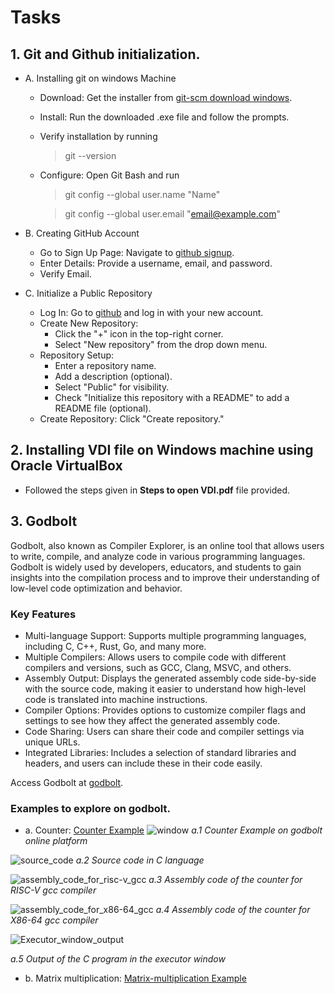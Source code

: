 # Tasks

## 1. Git and Github initialization.
- A. Installing git on windows Machine
	+ Download: Get the installer from [git-scm download windows](https://git-scm.com/download/win).
	+ Install: Run the downloaded .exe file and follow the prompts.
	+ Verify installation by running
		>git --version
	+ Configure: Open Git Bash and run
		>git config --global user.name "Name"

  		>git config --global user.email "email@example.com"
		
- B. Creating GitHub Account
	+ Go to Sign Up Page: Navigate to [github signup](https://github.com/signup).
	+ Enter Details: Provide a username, email, and password.
	+ Verify Email.
	
- C. Initialize a Public Repository
	+ Log In: Go to [github](https://github.com/) and log in with your new account.
	+ Create New Repository:
		* Click the "+" icon in the top-right corner.
		* Select "New repository" from the drop down menu.
	+ Repository Setup:
		* Enter a repository name.
		* Add a description (optional).
		* Select "Public" for visibility.
		* Check "Initialize this repository with a README" to add a README file (optional).
	+ Create Repository: Click "Create repository."
	


## 2. Installing VDI file on Windows machine using Oracle VirtualBox
- Followed the steps given in **Steps to open VDI.pdf** file provided.


## 3. Godbolt

Godbolt, also known as Compiler Explorer, is an online tool that allows users to write, compile, and analyze code in various programming languages. Godbolt is widely used by developers, educators, and students to gain insights into the compilation process and to improve their understanding of low-level code optimization and behavior.

### Key Features
- Multi-language Support: Supports multiple programming languages, including C, C++, Rust, Go, and many more.
- Multiple Compilers: Allows users to compile code with different compilers and versions, such as GCC, Clang, MSVC, and others.
- Assembly Output: Displays the generated assembly code side-by-side with the source code, making it easier to understand how high-level code is translated into machine instructions.
- Compiler Options: Provides options to customize compiler flags and settings to see how they affect the generated assembly code.
- Code Sharing: Users can share their code and compiler settings via unique URLs.
- Integrated Libraries: Includes a selection of standard libraries and headers, and users can include these in their code easily.

Access Godbolt at [godbolt](https://godbolt.org/).

### Examples to explore on godbolt.
- a. Counter: [Counter Example](https://godbolt.org/z/caKPbcGoo)
![window](https://github.com/vishal-hunashikatti/riscv/assets/93430948/29ab8d42-36b8-4beb-a73c-d70a89095fdb)
*a.1 Counter Example on godbolt online platform*

![source_code](https://github.com/vishal-hunashikatti/riscv/assets/93430948/0c3a99c5-1b7e-4c87-806e-85355b86c1af)
*a.2 Source code in C language*  

![assembly_code_for_risc-v_gcc](https://github.com/vishal-hunashikatti/riscv/assets/93430948/de042f68-e905-4869-b6ab-bfe5bcee8d94)
*a.3 Assembly code of the counter for RISC-V gcc compiler*  

![assembly_code_for_x86-64_gcc](https://github.com/vishal-hunashikatti/riscv/assets/93430948/0ca699d6-981d-46c0-bf94-551126b1a28e)
*a.4 Assembly code of the counter for X86-64 gcc compiler*  

![Executor_window_output](https://github.com/vishal-hunashikatti/riscv/assets/93430948/bb4f0e38-cfab-49d5-aafa-3e0a01d8bb18)  

*a.5 Output of the C program in the executor window*  


- b. Matrix multiplication: [Matrix-multiplication Example](https://godbolt.org/z/19Gee3KMG)
